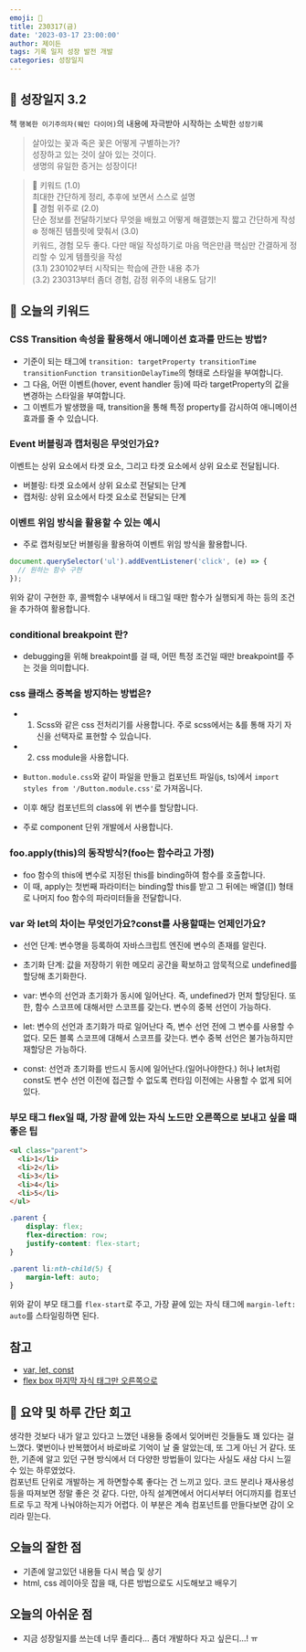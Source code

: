 ```yaml
---
emoji: 🌱
title: 230317(금)
date: '2023-03-17 23:00:00'
author: 제이든
tags: 기록 일지 성장 발전 개발
categories: 성장일지
---
```


## 🎄 성장일지 3.2

책 `행복한 이기주의자(웨인 다이어)`의 내용에 자극받아 시작하는 소박한 `성장기록`

> 살아있는 꽃과 죽은 꽃은 어떻게 구별하는가?<br/>
> 성장하고 있는 것이 살아 있는 것이다.<br/>
> 생명의 유일한 증거는 성장이다!

> 🌳 키워드 (1.0)<br/>
> 최대한 간단하게 정리, 추후에 보면서 스스로 설명<br/>
> 🍉 경험 위주로 (2.0)<br/>
> 단순 정보를 전달하기보다 무엇을 배웠고 어떻게 해결했는지 짧고 간단하게 작성<br/>
> ❄️ 정해진 템플릿에 맞춰서 (3.0)<br/>
> 키워드, 경험 모두 좋다. 다만 매일 작성하기로 마음 먹은만큼 핵심만 간결하게 정리할 수 있게 템플릿을 작성<br/>
> (3.1) 230102부터 시작되는 학습에 관한 내용 추가<br/>
> (3.2) 230313부터 좀더 경험, 감정 위주의 내용도 담기!

## 🔑 오늘의 키워드

### CSS Transition 속성을 활용해서 애니메이션 효과를 만드는 방법?

- 기준이 되는 태그에 `transition: targetProperty transitionTime transitionFunction transitionDelayTime`의 형태로 스타일을 부여합니다.
- 그 다음, 어떤 이벤트(hover, event handler 등)에 따라 targetProperty의 값을 변경하는 스타일을 부여합니다.
- 그 이벤트가 발생했을 때, transition을 통해 특정 property를 감시하여 애니메이션 효과를 줄 수 있습니다.

### Event 버블링과 캡처링은 무엇인가요?

이벤트는 상위 요소에서 타겟 요소, 그리고 타겟 요소에서 상위 요소로 전달됩니다.
- 버블링: 타겟 요소에서 상위 요소로 전달되는 단계
- 캡처링: 상위 요소에서 타겟 요소로 전달되는 단계

### 이벤트 위임 방식을 활용할 수 있는 예시

- 주로 캡처링보단 버블링을 활용하여 이벤트 위임 방식을 활용합니다.

```js
document.querySelector('ul').addEventListener('click', (e) => {
  // 원하는 함수 구현
});
```

위와 같이 구현한 후, 콜백함수 내부에서 li 태그일 때만 함수가 실행되게 하는 등의 조건을 추가하여 활용합니다.

### conditional breakpoint 란?

- debugging을 위해 breakpoint를 걸 때, 어떤 특정 조건일 때만 breakpoint를 주는 것을 의미합니다.

### css 클래스 중복을 방지하는 방법은?

- 1. Scss와 같은 css 전처리기를 사용합니다. 주로 scss에서는 &를 통해 자기 자신을 선택자로 표현할 수 있습니다.

- 2. css module을 사용합니다.
- `Button.module.css`와 같이 파일을 만들고 컴포넌트 파일(js, ts)에서 `import styles from '/Button.module.css'`로 가져옵니다.
- 이후 해당 컴포넌트의 class에 위 변수를 할당합니다.
- 주로 component 단위 개발에서 사용합니다.

### foo.apply(this)의 동작방식?(foo는 함수라고 가정)

- foo 함수의 this에 변수로 지정된 this를 binding하여 함수를 호출합니다.
- 이 때, apply는 첫번째 파라미터는 binding할 this를 받고 그 뒤에는 배열([]) 형태로 나머지 foo 함수의 파라미터들을 전달합니다.

### var 와 let의 차이는 무엇인가요?const를 사용할때는 언제인가요?

- 선언 단계: 변수명을 등록하여 자바스크립트 엔진에 변수의 존재를 알린다.
- 초기화 단계: 값을 저장하기 위한 메모리 공간을 확보하고 암묵적으로 undefined를 할당해 초기화한다.

- var: 변수의 선언과 초기화가 동시에 일어난다. 즉, undefined가 먼저 할당된다. 또한, 함수 스코프에 대해서만 스코프를 갖는다. 변수의 중복 선언이 가능하다.
- let:  변수의 선언과 초기화가 따로 일어난다 즉, 변수 선언 전에 그 변수를 사용할 수 없다. 모든 블록 스코프에 대해서 스코프를 갖는다. 변수 중복 선언은 불가능하지만 재할당은 가능하다.
- const: 선언과 초기화를 반드시 동시에 일어난다.(일어나야한다.) 허나 let처럼 const도 변수 선언 이전에 접근할 수 없도록 런타임 이전에는 사용할 수 없게 되어있다.

### 부모 태그 flex일 때, 가장 끝에 있는 자식 노드만 오른쪽으로 보내고 싶을 때 좋은 팁

```html
<ul class="parent">
  <li>1</li>
  <li>2</li>
  <li>3</li>
  <li>4</li>
  <li>5</li>
</ul>
```

```css
.parent {
    display: flex;
    flex-direction: row;
    justify-content: flex-start;
}

.parent li:nth-child(5) {
    margin-left: auto;
}
```

위와 같이 부모 태그를 `flex-start`로 주고, 가장 끝에 있는 자식 태그에 `margin-left: auto`를 스타일링하면 된다. 


## 참고

- [var, let, const](https://www.howdy-mj.me/javascript/var-let-const)
- [flex box 마지막 자식 태그만 오른쪽으로](https://velog.io/@jokh0108/Flexbox%EC%97%90%EC%84%9C-%EB%A7%88%EC%A7%80%EB%A7%89-%EB%B0%95%EC%8A%A4%EB%A7%8C-%EC%98%A4%EB%A5%B8%EC%AA%BD%EC%9C%BC%EB%A1%9C-%EB%B6%99%EC%9D%B4%EA%B8%B0)

## 📝 요약 및 하루 간단 회고

생각한 것보다 내가 알고 있다고 느꼈던 내용들 중에서 잊어버린 것들들도 꽤 있다는 걸 느꼈다. 몇번이나 반복했어서 바로바로 기억이 날 줄 알았는데, 또 그게 아닌 거 같다.
또한, 기존에 알고 있던 구현 방식에서 더 다양한 방법들이 있다는 사실도 새삼 다시 느낄 수 있는 하루였었다.<br/>
컴포넌트 단위로 개발하는 게 하면할수록 좋다는 건 느끼고 있다. 코드 분리나 재사용성 등을 따져보면 정말 좋은 것 같다. 다만, 아직 설계면에서
어디서부터 어디까지를 컴포넌트로 두고 작게 나눠야하는지가 어렵다. 이 부분은 계속 컴포넌트를 만들다보면 감이 오리라 믿는다.

## 오늘의 잘한 점

- 기존에 알고있던 내용들 다시 복습 및 상기
- html, css 레이아웃 잡을 때, 다른 방법으로도 시도해보고 배우기

## 오늘의 아쉬운 점

- 지금 성장일지를 쓰는데 너무 졸리다... 좀더 개발하다 자고 싶은디...! ㅠ

```toc

```
